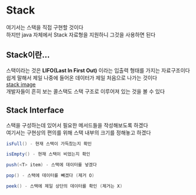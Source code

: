 # Stack
여기서는 스택을 직접 구현할 것이다</br>
하지만 java 자체에서 Stack 자료형을 지원하니 그것을 사용하면 된다</br>

## Stack이란...
스택이라는 것은 **LIFO(Last In First Out)** 이라는 입출력 형태를 가지는 자료구조이다</br>
쉽게 말해서 제일 나중에 들어온 데이터가 제일 처음으로 나가는 것이다</br>
[stack image](./img/stack.png)</br>
개발자들이 흔히 보는 콜스택도 스택 구조로 이루어져 있는 것을 볼 수 있다

## Stack Interface

스택을 구성하는데 있어서 필요한 메서드들을 작성해보도록 하겠다</br>
여기서는 구현상의 편의를 위해 스택 내부의 크기를 정해놓고 하겠다

~~~ java
isFull() - 현재 스택이 가득찼는지 확인

isEmpty() - 현재 스택이 비었는지 확인

push(<T> item) - 스택에 데이터를 넣겠다

pop() - 스택에 데이터를 빼겠다 (제거 O)

peek() - 스택에 제일 상단의 데이터를 확인 (제거는 X)
~~~
